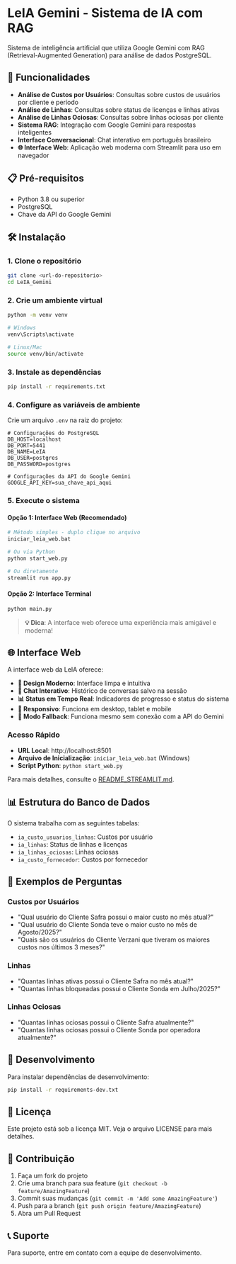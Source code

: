 # LeIA Gemini - Sistema de IA com RAG

Sistema de inteligência artificial que utiliza Google Gemini com RAG (Retrieval-Augmented Generation) para análise de dados PostgreSQL.

## 🚀 Funcionalidades

- **Análise de Custos por Usuários**: Consultas sobre custos de usuários por cliente e período
- **Análise de Linhas**: Consultas sobre status de licenças e linhas ativas
- **Análise de Linhas Ociosas**: Consultas sobre linhas ociosas por cliente
- **Sistema RAG**: Integração com Google Gemini para respostas inteligentes
- **Interface Conversacional**: Chat interativo em português brasileiro
- **🌐 Interface Web**: Aplicação web moderna com Streamlit para uso em navegador

## 📋 Pré-requisitos

- Python 3.8 ou superior
- PostgreSQL
- Chave da API do Google Gemini

## 🛠️ Instalação

### 1. Clone o repositório
```bash
git clone <url-do-repositorio>
cd LeIA_Gemini
```

### 2. Crie um ambiente virtual
```bash
python -m venv venv

# Windows
venv\Scripts\activate

# Linux/Mac
source venv/bin/activate
```

### 3. Instale as dependências
```bash
pip install -r requirements.txt
```

### 4. Configure as variáveis de ambiente
Crie um arquivo `.env` na raiz do projeto:

```env
# Configurações do PostgreSQL
DB_HOST=localhost
DB_PORT=5441
DB_NAME=LeIA
DB_USER=postgres
DB_PASSWORD=postgres

# Configurações da API do Google Gemini
GOOGLE_API_KEY=sua_chave_api_aqui
```

### 5. Execute o sistema

#### Opção 1: Interface Web (Recomendado)
```bash
# Método simples - duplo clique no arquivo
iniciar_leia_web.bat

# Ou via Python
python start_web.py

# Ou diretamente
streamlit run app.py
```

#### Opção 2: Interface Terminal
```bash
python main.py
```

> **💡 Dica**: A interface web oferece uma experiência mais amigável e moderna!

## 🌐 Interface Web

A interface web da LeIA oferece:

- **🎨 Design Moderno**: Interface limpa e intuitiva
- **💬 Chat Interativo**: Histórico de conversas salvo na sessão
- **📊 Status em Tempo Real**: Indicadores de progresso e status do sistema
- **📱 Responsivo**: Funciona em desktop, tablet e mobile
- **🔄 Modo Fallback**: Funciona mesmo sem conexão com a API do Gemini

### Acesso Rápido
- **URL Local**: http://localhost:8501
- **Arquivo de Inicialização**: `iniciar_leia_web.bat` (Windows)
- **Script Python**: `python start_web.py`

Para mais detalhes, consulte o [README_STREAMLIT.md](README_STREAMLIT.md).

## 📊 Estrutura do Banco de Dados

O sistema trabalha com as seguintes tabelas:

- `ia_custo_usuarios_linhas`: Custos por usuário
- `ia_linhas`: Status de linhas e licenças
- `ia_linhas_ociosas`: Linhas ociosas
- `ia_custo_fornecedor`: Custos por fornecedor

## 💬 Exemplos de Perguntas

### Custos por Usuários
- "Qual usuário do Cliente Safra possui o maior custo no mês atual?"
- "Qual usuário do Cliente Sonda teve o maior custo no mês de Agosto/2025?"
- "Quais são os usuários do Cliente Verzani que tiveram os maiores custos nos últimos 3 meses?"

### Linhas
- "Quantas linhas ativas possui o Cliente Safra no mês atual?"
- "Quantas linhas bloqueadas possui o Cliente Sonda em Julho/2025?"

### Linhas Ociosas
- "Quantas linhas ociosas possui o Cliente Safra atualmente?"
- "Quantas linhas ociosas possui o Cliente Sonda por operadora atualmente?"

## 🔧 Desenvolvimento

Para instalar dependências de desenvolvimento:

```bash
pip install -r requirements-dev.txt
```

## 📝 Licença

Este projeto está sob a licença MIT. Veja o arquivo LICENSE para mais detalhes.

## 🤝 Contribuição

1. Faça um fork do projeto
2. Crie uma branch para sua feature (`git checkout -b feature/AmazingFeature`)
3. Commit suas mudanças (`git commit -m 'Add some AmazingFeature'`)
4. Push para a branch (`git push origin feature/AmazingFeature`)
5. Abra um Pull Request

## 📞 Suporte

Para suporte, entre em contato com a equipe de desenvolvimento.
